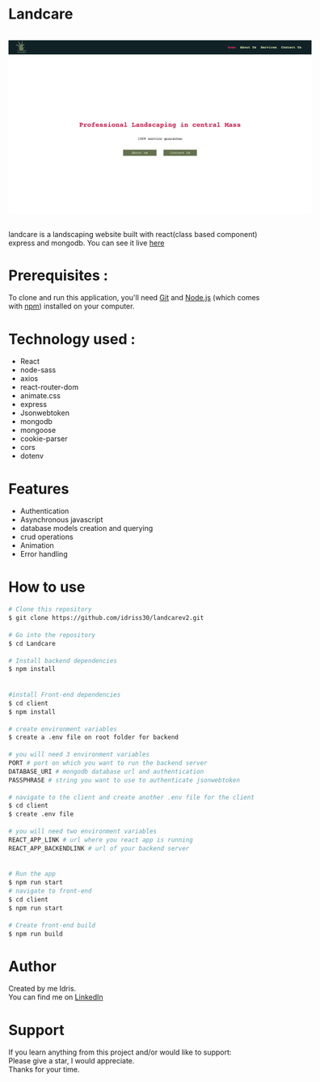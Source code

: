 # Landcare

<img
  src="./landcare-pic.png"
  alt="project image"
  style="display: inline-block; margin: 1rem auto; max-width: 600px; max-height:800px"/>

landcare is a landscaping website built with react(class based component) express and mongodb.
You can see it live [here](https://idrisscissoko.com/landcare/) </br>

# Prerequisites :

To clone and run this application, you'll need [Git](https://git-scm.com) and [Node.js](https://nodejs.org/en/download/) (which comes with [npm](http://npmjs.com)) installed on your computer.

# Technology used :

- React
- node-sass
- axios
- react-router-dom
- animate.css
- express
- Jsonwebtoken
- mongodb
- mongoose
- cookie-parser
- cors
- dotenv

# Features

- Authentication
- Asynchronous javascript
- database models creation and querying
- crud operations
- Animation
- Error handling

# How to use

```bash
# Clone this repository
$ git clone https://github.com/idriss30/landcarev2.git

# Go into the repository
$ cd Landcare

# Install backend dependencies
$ npm install


#install Front-end dependencies
$ cd client
$ npm install

# create environment variables
$ create a .env file on root folder for backend

# you will need 3 environment variables
PORT # port on which you want to run the backend server
DATABASE_URI # mongodb database url and authentication
PASSPHRASE # string you want to use to authenticate jsonwebtoken

# navigate to the client and create another .env file for the client
$ cd client
$ create .env file

# you will need two environment variables
REACT_APP_LINK # url where you react app is running
REACT_APP_BACKENDLINK # url of your backend server


# Run the app
$ npm run start
# navigate to front-end
$ cd client
$ npm run start

# Create front-end build
$ npm run build

```

# Author

Created by me Idris.</br>
You can find me on [LinkedIn](https://www.linkedin.com/in/idrissciss/)

# Support

If you learn anything from this project and/or would like to support:</br>
Please give a star, I would appreciate.</br>
Thanks for your time.
